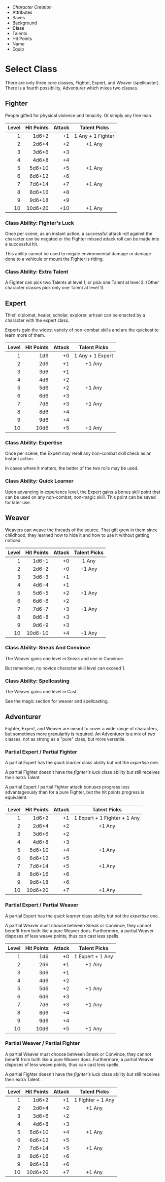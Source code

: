 
<!-- .margin.compass -->
* _Character Creation_
* Attributes
* Saves
* Background
* **Class**
* Talents
* Hit Points
* Name
* Equip


# Select Class

There are only three core classes, Fighter, Expert, and Weaver (spellcaster). There is a fourth possibility, Adventurer which mixes two classes.


## Fighter

People gifted for physical violence and tenacity. Or simply any free man.

| Level | Hit Points | Attack | Talent Picks      |
|------:|-----------:|-------:|:-----------------:|
|     1 |      1d6+2 |     +1 | 1 Any + 1 Fighter |
|     2 |      2d6+4 |     +2 | +1 Any            |
|     3 |      3d6+6 |     +3 |                   |
|     4 |      4d6+8 |     +4 |                   |
|     5 |     5d6+10 |     +5 | +1 Any            |
|     6 |     6d6+12 |     +6 |                   |
|     7 |     7d6+14 |     +7 | +1 Any            |
|     8 |     8d6+16 |     +8 |                   |
|     9 |     9d6+18 |     +9 |                   |
|    10 |    10d6+20 |    +10 | +1 Any            |

### Class Ability: Fighter's Luck

Once per scene, as an instant action, a successful attack roll against the character can be negated or the Fighter missed attack roll can be made into a successful hit.

This ability cannot be used to negate environmental damage or damage done to a vehicule or mount the Fighter is riding.

### Class Ability: Extra Talent

A Fighter can pick two Talents at level 1, or pick one Talent at level 2. (Other character classes pick only one Talent at level 1).


## Expert

Thief, diplomat, healer, scholar, explorer, artisan can be enacted by a character with the expert class.

Experts gain the widest variety of non-combat skills and are the quickest to learn more of them.

| Level | Hit Points | Attack | Talent Picks     |
|------:|-----------:|-------:|:----------------:|
|     1 |        1d6 |     +0 | 1 Any + 1 Expert |
|     2 |        2d6 |     +1 | +1 Any           |
|     3 |        3d6 |     +1 |                  |
|     4 |        4d6 |     +2 |                  |
|     5 |        5d6 |     +2 | +1 Any           |
|     6 |        6d6 |     +3 |                  |
|     7 |        7d6 |     +3 | +1 Any           |
|     8 |        8d6 |     +4 |                  |
|     9 |        9d6 |     +4 |                  |
|    10 |       10d6 |     +5 | +1 Any           |

### Class Ability: Expertise

Once per scene, the Expert may reroll any non-combat skill check as an Instant action.

In cases where it matters, the better of the two rolls may be used.

### Class Ability: Quick Learner

Upon advancing in experience level, the Expert gains a bonus skill point that can be used on any non-combat, non-magic skill. This point can be saved for later use.


## Weaver

Weavers can weave the threads of the source. That gift grew in them since childhood, they learned how to hide it and how to use it without getting noticed.

| Level | Hit Points | Attack | Talent Picks |
|------:|-----------:|-------:|:------------:|
|     1 |      1d6-1 |     +0 | 1 Any        |
|     2 |      2d6-2 |     +0 | +1 Any       |
|     3 |      3d6-3 |     +1 |              |
|     4 |      4d6-4 |     +1 |              |
|     5 |      5d6-5 |     +2 | +1 Any       |
|     6 |      6d6-6 |     +2 |              |
|     7 |      7d6-7 |     +3 | +1 Any       |
|     8 |      8d6-8 |     +3 |              |
|     9 |      9d6-9 |     +3 |              |
|    10 |    10d6-10 |     +4 | +1 Any       |

### Class Ability: Sneak And Convince

The Weaver gains one level in Sneak and one in Convince.

But remember, no novice character skill level can exceed 1.

### Class Ability: Spellcasting

The Weaver gains one level in Cast.

See the magic section for weaver and spellcasting.


## Adventurer

Fighter, Expert, and Weaver are meant to cover a wide range of characters, but sometimes more granularity is required. An Adventurer is a mix of two classes, not as strong as a "pure" class, but more versatile.

### Partial Expert / Partial Fighter

A partial Expert has the _quick learner_ class ability but not the _expertise_ one.

A partial Fighter doesn't have the _fighter's luck_ class ability but still receives their extra Talent.

A partial Expert / partial Fighter attack bonuses progress less advantageously than for a pure Fighter, but the hit points progress is equivalent.

| Level | Hit Points | Attack | Talent Picks                 |
|------:|-----------:|-------:|:----------------------------:|
|     1 |      1d6+2 |     +1 | 1 Expert + 1 Fighter + 1 Any |
|     2 |      2d6+4 |     +2 | +1 Any                       |
|     3 |      3d6+6 |     +2 |                              |
|     4 |      4d6+8 |     +3 |                              |
|     5 |     5d6+10 |     +4 | +1 Any                       |
|     6 |     6d6+12 |     +5 |                              |
|     7 |     7d6+14 |     +5 | +1 Any                       |
|     8 |     8d6+16 |     +6 |                              |
|     9 |     9d6+18 |     +6 |                              |
|    10 |    10d6+20 |     +7 | +1 Any                       |

### Partial Expert / Partial Weaver

A partial Expert has the _quick learner_ class ability but not the _expertise_ one.

A partial Weaver must choose between Sneak or Convince, they cannot benefit from both like a pure Weaver does. Furthermore, a partial Weaver disposes of less weave points, thus can cast less spells.

| Level | Hit Points | Attack | Talent Picks     |
|------:|-----------:|-------:|:----------------:|
|     1 |        1d6 |     +0 | 1 Expert + 1 Any |
|     2 |        2d6 |     +1 | +1 Any           |
|     3 |        3d6 |     +1 |                  |
|     4 |        4d6 |     +2 |                  |
|     5 |        5d6 |     +2 | +1 Any           |
|     6 |        6d6 |     +3 |                  |
|     7 |        7d6 |     +3 | +1 Any           |
|     8 |        8d6 |     +4 |                  |
|     9 |        9d6 |     +4 |                  |
|    10 |       10d6 |     +5 | +1 Any           |

### Partial Weaver / Partial Fighter

A partial Weaver must choose between Sneak or Convince, they cannot benefit from both like a pure Weaver does. Furthermore, a partial Weaver disposes of less weave points, thus can cast less spells.

A partial Fighter doesn't have the _fighter's luck_ class ability but still receives their extra Talent.

| Level | Hit Points | Attack | Talent Picks      |
|------:|-----------:|-------:|:-----------------:|
|     1 |      1d6+2 |     +1 | 1 Fighter + 1 Any |
|     2 |      2d6+4 |     +2 | +1 Any            |
|     3 |      3d6+6 |     +2 |                   |
|     4 |      4d6+8 |     +3 |                   |
|     5 |     5d6+10 |     +4 | +1 Any            |
|     6 |     6d6+12 |     +5 |                   |
|     7 |     7d6+14 |     +5 | +1 Any            |
|     8 |     8d6+16 |     +6 |                   |
|     9 |     9d6+18 |     +6 |                   |
|    10 |    10d6+20 |     +7 | +1 Any            |

